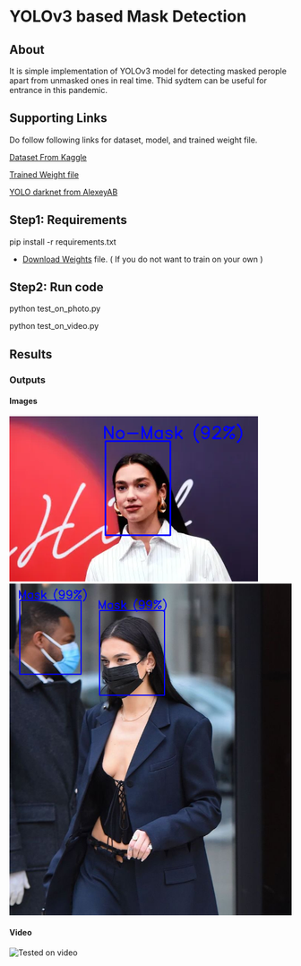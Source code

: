 # YOLOv3 based Mask Detection

## About

It is simple implementation of YOLOv3 model for detecting masked perople apart from unmasked ones in real time. Thid sydtem can be useful for entrance in this pandemic.

## Supporting Links

Do follow following links for dataset, model, and trained weight file.

[Dataset From Kaggle](https://www.kaggle.com/datasets/crained/wearingmaskc19)

[Trained Weight file](https://drive.google.com/file/d/1-H_DIlCpxvlFSbZKabNWZlG1ebniHzFH/view?usp=sharing)

[YOLO darknet from AlexeyAB](https://github.com/AlexeyAB/darknet)

## Step1: Requirements
pip install -r requirements.txt

- [Download Weights](https://drive.google.com/file/d/1-H_DIlCpxvlFSbZKabNWZlG1ebniHzFH/view?usp=sharing) file. ( If you do not want to train on your own )

## Step2: Run code
python test_on_photo.py 

python test_on_video.py

## Results

### Outputs

#### Images

![Tested on image](https://github.com/abhinandanshrestha/YOLOv3-based-Mask-Detection-System/blob/master/images/result1.PNG)
![Tested on image](https://github.com/abhinandanshrestha/YOLOv3-based-Mask-Detection-System/blob/master/images/result2.PNG)

#### Video

![Tested on video](https://github.com/abhinandanshrestha/YOLOv3-based-Mask-Detection-System/blob/master/demo.gif)
